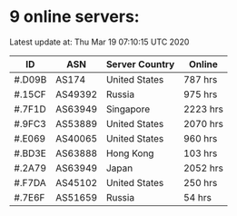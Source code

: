 # 9 online servers:

Latest update at: Thu Mar 19 07:10:15 UTC 2020

| ID | ASN | Server Country | Online |
| -- | --- | -------------- | ------ |
| #.D09B | AS174 | United States | 787 hrs |
| #.15CF | AS49392 | Russia | 975 hrs |
| #.7F1D | AS63949 | Singapore | 2223 hrs |
| #.9FC3 | AS53889 | United States | 2070 hrs |
| #.E069 | AS40065 | United States | 960 hrs |
| #.BD3E | AS63888 | Hong Kong | 103 hrs |
| #.2A79 | AS63949 | Japan | 2052 hrs |
| #.F7DA | AS45102 | United States | 250 hrs |
| #.7E6F | AS51659 | Russia | 54 hrs |

